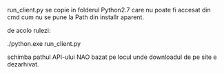 run_client.py se copie in folderul Python2.7 care nu poate fi accesat din cmd cum nu se pune la Path din installr aparent. 

de acolo rulezi:

./python.exe run_client.py

schimba pathul API-ului NAO bazat pe locul unde downloadul de pe site e dezarhivat. 

